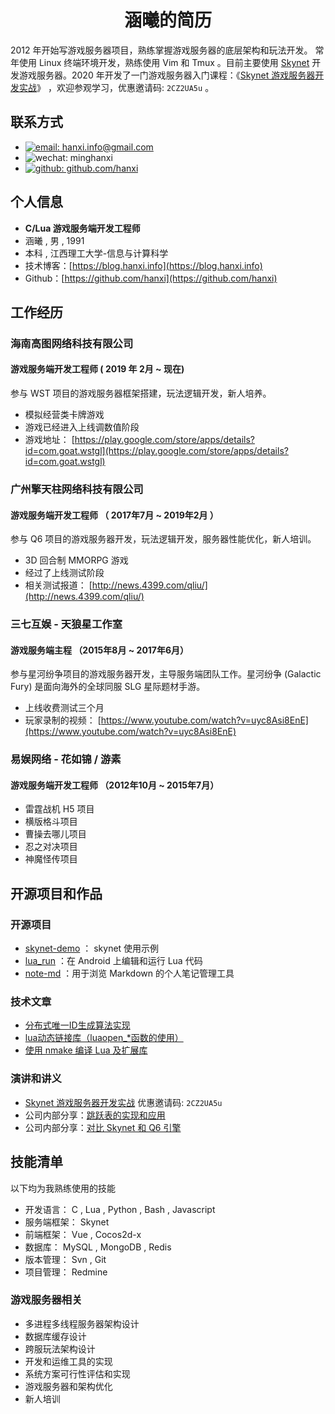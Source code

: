 <h1 align="center">涵曦的简历</h1>

2012 年开始写游戏服务器项目，熟练掌握游戏服务器的底层架构和玩法开发。 常年使用 Linux 终端环境开发，熟练使用 Vim 和 Tmux 。目前主要使用 [Skynet](https://github.com/cloudwu/skynet) 开发游戏服务器。2020 年开发了一门游戏服务器入门课程：《[Skynet 游戏服务器开发实战](https://www.lanqiao.cn/courses/2770)》 ，欢迎参观学习，优惠邀请码: `2CZ2UA5u` 。

## 联系方式

- [![email: hanxi.info@gmail.com](https://img.shields.io/badge/email-hanxi.info@gmail.com-yellowgreen?style=for-the-badge&logo=gmail)](mailto:hanxi.info@gmail.com)
- ![wechat: minghanxi](https://img.shields.io/badge/wechat-minghanxi-yellowgreen?style=for-the-badge&logo=wechat)
- [![github: github.com/hanxi](https://img.shields.io/github/stars/hanxi?style=social)](https://github.com/hanxi)


## 个人信息

- **C/Lua 游戏服务端开发工程师**
- 涵曦 , 男 , 1991
- 本科 , 江西理工大学-信息与计算科学
- 技术博客：[https://blog.hanxi.info](https://blog.hanxi.info)
- Github：[https://github.com/hanxi](https://github.com/hanxi)


## 工作经历

### 海南高图网络科技有限公司

#### 游戏服务端开发工程师 ( 2019 年 2月 ~ 现在)

参与 WST 项目的游戏服务器框架搭建，玩法逻辑开发，新人培养。

- 模拟经营类卡牌游戏
- 游戏已经进入上线调数值阶段
- 游戏地址： [https://play.google.com/store/apps/details?id=com.goat.wstgl](https://play.google.com/store/apps/details?id=com.goat.wstgl)

### 广州擎天柱网络科技有限公司

#### 游戏服务端开发工程师 （ 2017年7月 ~ 2019年2月 ）

参与 Q6 项目的游戏服务器开发，玩法逻辑开发，服务器性能优化，新人培训。

- 3D 回合制 MMORPG 游戏
- 经过了上线测试阶段
- 相关测试报道： [http://news.4399.com/qliu/](http://news.4399.com/qliu/)

### 三七互娱 - 天狼星工作室

#### 游戏服务端主程 （2015年8月 ~ 2017年6月）

参与星河纷争项目的游戏服务器开发，主导服务端团队工作。星河纷争 (Galactic Fury) 是面向海外的全球同服 SLG 星际题材手游。

- 上线收费测试三个月
- 玩家录制的视频： [https://www.youtube.com/watch?v=uyc8Asi8EnE](https://www.youtube.com/watch?v=uyc8Asi8EnE)

### 易娱网络 - 花如锦 / 游素

#### 游戏服务端开发工程师 （2012年10月 ~ 2015年7月）

- 雷霆战机 H5 项目
- 横版格斗项目
- 曹操去哪儿项目
- 忍之对决项目
- 神魔怪传项目

## 开源项目和作品

### 开源项目

- [skynet-demo](https://github.com/hanxi/skynet-demo) ： skynet 使用示例
- [lua_run](https://github.com/hanxi/lua_run) ：在 Android 上编辑和运行 Lua 代码
- [note-md](https://github.com/hanxi/note-md) ：用于浏览 Markdown 的个人笔记管理工具

### 技术文章

- [分布式唯一ID生成算法实现](https://blog.hanxi.info/?p=48)
- [lua动态链接库（luaopen_*函数的使用）](https://oldblog.hanxi.info/2014/01/07/original-lua_dynamic_lib/)
- [使用 nmake 编译 Lua 及扩展库](https://github.com/hanxi/blog/issues/9)

### 演讲和讲义

  - [Skynet 游戏服务器开发实战](https://www.lanqiao.cn/courses/2770)  优惠邀请码: `2CZ2UA5u`
  - 公司内部分享：[跳跃表的实现和应用](https://www.hanxi.info)
  - 公司内部分享：[对比 Skynet 和 Q6 引擎](https://www.hanxi.info)

## 技能清单

以下均为我熟练使用的技能

- 开发语言： C , Lua , Python , Bash , Javascript
- 服务端框架： Skynet
- 前端框架： Vue , Cocos2d-x
- 数据库： MySQL , MongoDB , Redis
- 版本管理： Svn , Git
- 项目管理： Redmine

### 游戏服务器相关

- 多进程多线程服务器架构设计
- 数据库缓存设计
- 跨服玩法架构设计
- 开发和运维工具的实现
- 系统方案可行性评估和实现
- 游戏服务器和架构优化
- 新人培训
